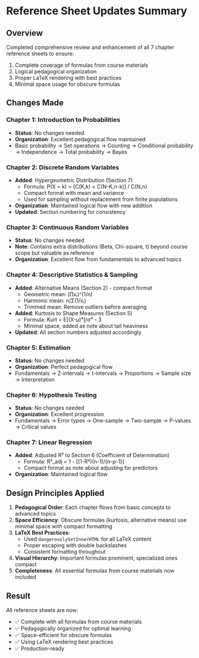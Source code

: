 # Reference Sheet Updates Summary

## Overview
Completed comprehensive review and enhancement of all 7 chapter reference sheets to ensure:
1. Complete coverage of formulas from course materials
2. Logical pedagogical organization
3. Proper LaTeX rendering with best practices
4. Minimal space usage for obscure formulas

## Changes Made

### Chapter 1: Introduction to Probabilities
- **Status**: No changes needed
- **Organization**: Excellent pedagogical flow maintained
- Basic probability → Set operations → Counting → Conditional probability → Independence → Total probability → Bayes

### Chapter 2: Discrete Random Variables  
- **Added**: Hypergeometric Distribution (Section 7)
  - Formula: P(X = k) = [C(K,k) × C(N-K,n-k)] / C(N,n)
  - Compact format with mean and variance
  - Used for sampling without replacement from finite populations
- **Organization**: Maintained logical flow with new addition
- **Updated**: Section numbering for consistency

### Chapter 3: Continuous Random Variables
- **Status**: No changes needed
- **Note**: Contains extra distributions (Beta, Chi-square, t) beyond course scope but valuable as reference
- **Organization**: Excellent flow from fundamentals to advanced topics

### Chapter 4: Descriptive Statistics & Sampling
- **Added**: Alternative Means (Section 2) - compact format
  - Geometric mean: (∏xᵢ)^(1/n)
  - Harmonic mean: n/Σ(1/xᵢ)  
  - Trimmed mean: Remove outliers before averaging
- **Added**: Kurtosis to Shape Measures (Section 5)
  - Formula: Kurt = E[(X-μ)⁴]/σ⁴ - 3
  - Minimal space, added as note about tail heaviness
- **Updated**: All section numbers adjusted accordingly

### Chapter 5: Estimation
- **Status**: No changes needed
- **Organization**: Perfect pedagogical flow
- Fundamentals → Z-intervals → t-intervals → Proportions → Sample size → Interpretation

### Chapter 6: Hypothesis Testing
- **Status**: No changes needed
- **Organization**: Excellent progression
- Fundamentals → Error types → One-sample → Two-sample → P-values → Critical values

### Chapter 7: Linear Regression
- **Added**: Adjusted R² to Section 6 (Coefficient of Determination)
  - Formula: R²_adj = 1 - [(1-R²)(n-1)/(n-p-1)]
  - Compact format as note about adjusting for predictors
- **Organization**: Maintained logical flow

## Design Principles Applied

1. **Pedagogical Order**: Each chapter flows from basic concepts to advanced topics
2. **Space Efficiency**: Obscure formulas (kurtosis, alternative means) use minimal space with compact formatting
3. **LaTeX Best Practices**: 
   - Used `dangerouslySetInnerHTML` for all LaTeX content
   - Proper escaping with double backslashes
   - Consistent formatting throughout
4. **Visual Hierarchy**: Important formulas prominent, specialized ones compact
5. **Completeness**: All essential formulas from course materials now included

## Result
All reference sheets are now:
- ✅ Complete with all formulas from course materials
- ✅ Pedagogically organized for optimal learning
- ✅ Space-efficient for obscure formulas
- ✅ Using LaTeX rendering best practices
- ✅ Production-ready